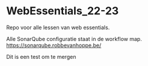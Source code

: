 # WebEssentials_22-23

Repo voor alle lessen van web essentials.

Alle SonarQube configuratie staat in de workflow map.
https://sonarqube.robbevanhoppe.be/

Dit is een test om te mergen

